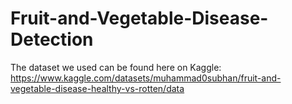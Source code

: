 # Fruit-and-Vegetable-Disease-Detection

The dataset we used can be found here on Kaggle: https://www.kaggle.com/datasets/muhammad0subhan/fruit-and-vegetable-disease-healthy-vs-rotten/data


